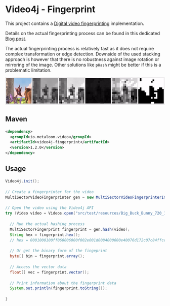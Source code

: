# Video4j - Fingerprint

This project contains a [Digital video fingerprinting](https://en.wikipedia.org/wiki/Digital_video_fingerprinting) implementation.

Details on the actual fingerprinting process can be found in this dedicated [Blog post](https://metaloom.io/blog/video-fingerprinting/).

The actual fingerprinting process is relatively fast as it does not require complex transformation or edge detection.
Downside of the used stacking approach is however that there is no robustness against image rotation or mirroring of the image. Other solutions like `pHash` might be better if this is a problematic limitation.

![Example Process](examples/processing.gif)

## Maven

```xml
<dependency>
  <groupId>io.metaloom.video</groupId>
  <artifactId>video4j-fingerprint</artifactId>
  <version>1.2.0</version>
</dependency>
```

## Usage

```java
Video4j.init();

// Create a fingerprinter for the video
MultiSectorVideoFingerprinter gen = new MultiSectorVideoFingerprinterImpl();

// Open the video using the Video4j API
try (Video video = Videos.open("src/test/resources/Big_Buck_Bunny_720_10s_30MB.mp4")) {

  // Run the actual hashing process
  MultiSectorFingerprint fingerprint = gen.hash(video);
  String hex = fingerprint.hex();
  // hex = 0001000100ff060006000f002e001d0084000600e40076d172c07c84ffcefffffefff8fffdff

  // Or get the binary form of the fingeprint
  byte[] bin = fingerprint.array();

  // Access the vector data
  float[] vec = fingerprint.vector();

  // Print information about the fingerprint data
  System.out.println(fingerprint.toString());

}
```
